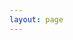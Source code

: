 ```yaml
---
layout: page
---
```

<script setup>
    import ShelfLayout from "../../.vitepress/components/ShelfLayout.vue"
</script>


<div class="home-container">
    <ShelfLayout />
</div>


<style>
    .home-container {
        width: 100vw;
        min-height: calc(100vh - var(--vp-nav-height) * 2);
        display: flex;
        flex-direction: column;
        align-items: center;
        justify-content: center;
    }

</style>